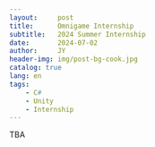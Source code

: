 ```yaml
---
layout:     post
title:      Omnigame Internship
subtitle:   2024 Summer Internship
date:       2024-07-02
author:     JY
header-img: img/post-bg-cook.jpg
catalog: true
lang: en
tags:
    - C#
    - Unity
    - Internship
---
```


TBA